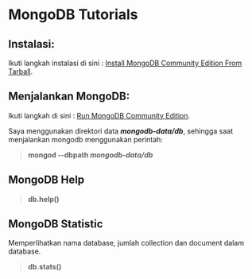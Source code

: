 # MongoDB Tutorials

## Instalasi:
Ikuti langkah instalasi di sini : [Install MongoDB Community Edition From Tarball](https://docs.mongodb.com/manual/tutorial/install-mongodb-on-linux/#install-mongodb-community-edition).

## Menjalankan MongoDB:
Ikuti langkah di sini : [Run MongoDB Community Edition](https://docs.mongodb.com/manual/tutorial/install-mongodb-on-linux/#run-mongodb-community-edition).

Saya menggunakan direktori data **_mongodb-data/db_**, sehingga saat menjalankan mongodb menggunakan perintah:
> **mongod --dbpath _mongodb-data/db_**

## MongoDB Help
> **db.help()**

## MongoDB Statistic
Memperlihatkan nama database, jumlah collection dan document dalam database.
> **db.stats()**